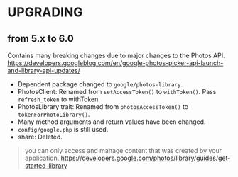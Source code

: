 # UPGRADING

## from 5.x to 6.0
Contains many breaking changes due to major changes to the Photos API.  
https://developers.googleblog.com/en/google-photos-picker-api-launch-and-library-api-updates/

- Dependent package changed to `google/photos-library`.
- PhotosClient: Renamed from `setAccessToken()` to `withToken()`. Pass `refresh_token` to withToken.
- PhotosLibrary trait: Renamed from `photosAccessToken()` to `tokenForPhotoLibrary()`.
- Many method arguments and return values have been changed.
- `config/google.php` is still used.
- share: Deleted.

> you can only access and manage content that was created by your application.
> https://developers.google.com/photos/library/guides/get-started-library
